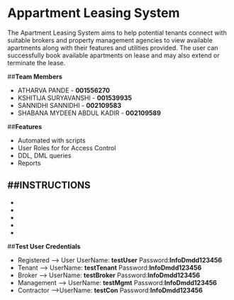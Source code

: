 # Appartment Leasing System
The Apartment Leasing System aims to help potential tenants connect with suitable brokers and
property management agencies to view available apartments along with their features and
utilities provided. The user can successfully book available apartments on lease and may also
extend or terminate the lease. 

##**Team Members**
- ATHARVA PANDE - **001556270**
- KSHITIJA SURYAVANSHI - **001539935**
- SANNIDHI SANNIDHI - **002109583** 
- SHABANA MYDEEN ABDUL KADIR - **002109589**

##**Features**
- Automated with scripts
- User Roles for for Access Control
- DDL, DML queries
- Reports

##**INSTRUCTIONS**
-
-
-
-
-
-

##**Test User Credentials**
- Registered --> User UserName: **testUser** Password:**InfoDmdd123456**
- Tenant --> UserName: **testTenant** Password:**InfoDmdd123456**
- Broker --> UserName: **testBroker** Password:**InfoDmdd123456**
- Management --> UserName: **testMgmt** Password:**InfoDmdd123456**
- Contractor -->UserName: **testCon** Password:**InfoDmdd123456**
